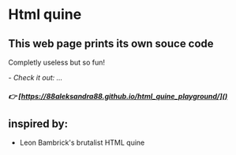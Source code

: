 # Html quine

## This web page prints its own souce code 

Completly useless but so fun!

*- Check it out: ...*


##### :point_right: [https://88aleksandra88.github.io/html_quine_playground/]()


## inspired by:
- Leon Bambrick's brutalist HTML quine
